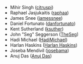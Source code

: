 - Mihir Singh ([citruspi](http://github.com/citruspi))
- Raphael Jasjukaitis ([raphaa](http://github.com/raphaa))
- James Snee ([jamessnee](https://github.com/jamessnee))
- Daniel Fortunato ([danfortunato](https://github.com/danfortunato))
- Kent Sutherland ([ksuther](https://github.com/ksuther))
- John "Seg" Seggerson ([TheSeg](https://github.com/TheSeg))
- Hadi Michael ([HadiMichael](https://github.com/hadimichael))
- Harlan Haskins ([Harlan Haskins](https://github.com/harlanhaskins))
- Joseba Mendivil ([josebama](https://github.com/josebama))
- Anuj Das ([Anuj Das](https://github.com/anujdas))

